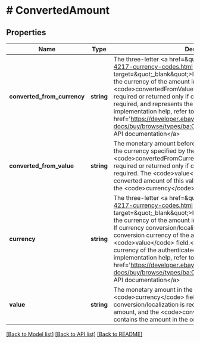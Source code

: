 # # ConvertedAmount

## Properties

Name | Type | Description | Notes
------------ | ------------- | ------------- | -------------
**converted_from_currency** | **string** | The three-letter &lt;a href&#x3D;\&quot;https://www.iso.org/iso-4217-currency-codes.html \&quot; target&#x3D;\&quot;_blank\&quot;&gt;ISO 4217&lt;/a&gt; code representing the currency of the amount in the &lt;code&gt;convertedFromValue&lt;/code&gt; field. This value is required or returned only if currency conversion/localization is required, and represents the pre-conversion currency. For implementation help, refer to &lt;a href&#x3D;&#39;https://developer.ebay.com/api-docs/buy/browse/types/ba:CurrencyCodeEnum&#39;&gt;eBay API documentation&lt;/a&gt; | [optional]
**converted_from_value** | **string** | The monetary amount before any conversion is performed, in the currency specified by the &lt;code&gt;convertedFromCurrency&lt;/code&gt; field. This value is required or returned only if currency conversion/localization is required. The &lt;code&gt;value&lt;/code&gt; field contains the converted amount of this value, in the currency specified by the &lt;code&gt;currency&lt;/code&gt; field. | [optional]
**currency** | **string** | The three-letter &lt;a href&#x3D;\&quot;https://www.iso.org/iso-4217-currency-codes.html \&quot; target&#x3D;\&quot;_blank\&quot;&gt;ISO 4217&lt;/a&gt; code representing the currency of the amount in the &lt;code&gt;value&lt;/code&gt; field. If currency conversion/localization is required, this is the post-conversion currency of the amount in the &lt;code&gt;value&lt;/code&gt; field.&lt;br&gt;&lt;br&gt;&lt;b&gt;Default:&lt;/b&gt; The currency of the authenticated user&#39;s country. For implementation help, refer to &lt;a href&#x3D;&#39;https://developer.ebay.com/api-docs/buy/browse/types/ba:CurrencyCodeEnum&#39;&gt;eBay API documentation&lt;/a&gt; | [optional]
**value** | **string** | The monetary amount in the currency specified by the &lt;code&gt;currency&lt;/code&gt; field. If currency conversion/localization is required, this value is the converted amount, and the &lt;code&gt;convertedFromValue&lt;/code&gt; field contains the amount in the original currency. | [optional]

[[Back to Model list]](../../README.md#models) [[Back to API list]](../../README.md#endpoints) [[Back to README]](../../README.md)
